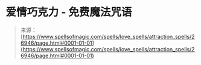 <!--yml

category: 未分类

date: 2024-06-12 19:15:38

-->

# 爱情巧克力 - 免费魔法咒语

> 来源：[https://www.spellsofmagic.com/spells/love_spells/attraction_spells/26946/page.html#0001-01-01](https://www.spellsofmagic.com/spells/love_spells/attraction_spells/26946/page.html#0001-01-01)
